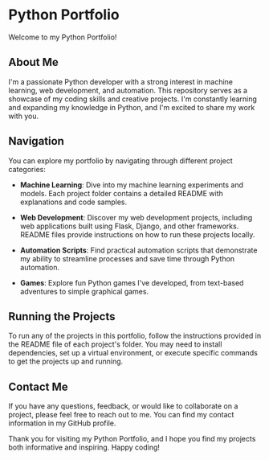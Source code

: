 # Python Portfolio

Welcome to my Python Portfolio!

## About Me

I'm a passionate Python developer with a strong interest in machine learning, web development, and automation. This repository serves as a showcase of my coding skills and creative projects. I'm constantly learning and expanding my knowledge in Python, and I'm excited to share my work with you.

## Navigation

You can explore my portfolio by navigating through different project categories:

- **Machine Learning**: Dive into my machine learning experiments and models. Each project folder contains a detailed README with explanations and code samples.

- **Web Development**: Discover my web development projects, including web applications built using Flask, Django, and other frameworks. README files provide instructions on how to run these projects locally.

- **Automation Scripts**: Find practical automation scripts that demonstrate my ability to streamline processes and save time through Python automation.

- **Games**: Explore fun Python games I've developed, from text-based adventures to simple graphical games.

## Running the Projects

To run any of the projects in this portfolio, follow the instructions provided in the README file of each project's folder. You may need to install dependencies, set up a virtual environment, or execute specific commands to get the projects up and running.

## Contact Me

If you have any questions, feedback, or would like to collaborate on a project, please feel free to reach out to me. You can find my contact information in my GitHub profile.

Thank you for visiting my Python Portfolio, and I hope you find my projects both informative and inspiring. Happy coding!

